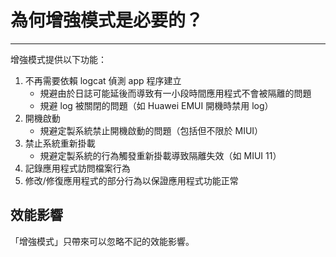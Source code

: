 # 為何增強模式是必要的？

-----------------------

增強模式提供以下功能：

1. 不再需要依賴 logcat 偵測 app 程序建立
   - 規避由於日誌可能延後而導致有一小段時間應用程式不會被隔離的問題
   - 規避 log 被關閉的問題（如 Huawei EMUI 開機時禁用 log）
2. 開機啟動
   - 規避定製系統禁止開機啟動的問題（包括但不限於 MIUI）
3. 禁止系統重新掛載
   - 規避定製系統的行為觸發重新掛載導致隔離失效（如 MIUI 11）
4. 記錄應用程式訪問檔案行為
4. 修改/修復應用程式的部分行為以保證應用程式功能正常

## 效能影響

「增強模式」只帶來可以忽略不記的效能影響。